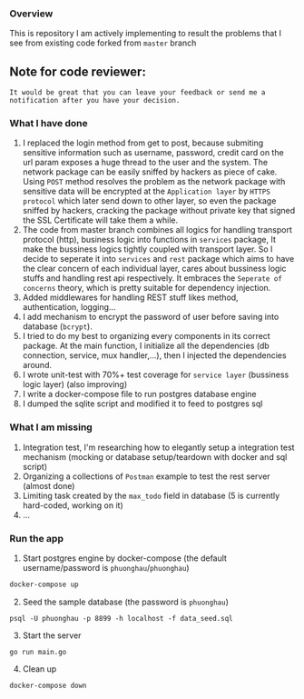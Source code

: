### Overview

This is repository I am actively implementing to result the problems that I see from existing code forked from `master` branch

## Note for code reviewer:
```
It would be great that you can leave your feedback or send me a notification after you have your decision.
```

### What I have done
1. I replaced the login method from get to post, because submiting sensitive information such as username, password, credit card on the url
param exposes a huge thread to the user and the system. The network package can be easily sniffed by hackers as piece of cake.
Using `POST` method resolves the problem as the network package with sensitive data will be encrypted at the `Application layer` by `HTTPS protocol`
which later send down to other layer, so even the package sniffed by hackers, cracking the package without private key that signed the SSL Certificate
will take them a while.
2. The code from master branch combines all logics for handling transport protocol (http), business logic into functions in `services` package, It make the bussiness logics tightly coupled with transport layer. So I decide to seperate it into `services` and `rest` package which aims to have the clear concern of each individual layer, cares about bussiness logic stuffs and handling rest api respectively. It embraces the `Seperate of concerns` theory, which is pretty suitable
for dependency injection.
3. Added middlewares for handling REST stuff likes method, authentication, logging...
4. I add mechanism to encrypt the password of user before saving into database (`bcrypt`).
5. I tried to do my best to organizing every components in its correct package. At the main function, I initialize all the dependencies (db connection, service, mux handler,...), then I injected the dependencies around.
6. I wrote unit-test with 70%+ test coverage for `service layer` (bussiness logic layer) (also improving)
7. I write a docker-compose file to run postgres database engine
8. I dumped the sqlite script and modified it to feed to postgres sql
### What I am missing
1. Integration test, I'm researching how to elegantly setup a integration test mechanism (mocking or database setup/teardown with docker and sql script)
2. Organizing a collections of `Postman` example to test the rest server (almost done)
3. Limiting task created by the `max_todo` field in database (5 is currently hard-coded, working on it)
4. ...
### Run the app
1. Start postgres engine by docker-compose (the default username/password is `phuonghau`/`phuonghau`)

```sh
docker-compose up
```
2. Seed the sample database (the password is `phuonghau`)
```
psql -U phuonghau -p 8899 -h localhost -f data_seed.sql
```
3. Start the server
```
go run main.go
```

4. Clean up
```
docker-compose down
```